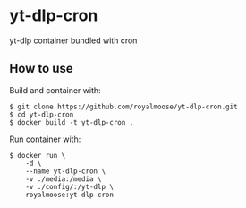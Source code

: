 # yt-dlp-cron
yt-dlp container bundled with cron

## How to use
Build and container with:

    $ git clone https://github.com/royalmoose/yt-dlp-cron.git
    $ cd yt-dlp-cron
    $ docker build -t yt-dlp-cron .

Run container with:

    $ docker run \
        -d \
        --name yt-dlp-cron \
        -v ./media:/media \
        -v ./config/:/yt-dlp \
        royalmoose:yt-dlp-cron
